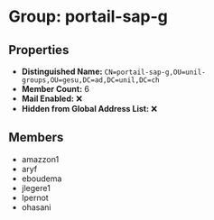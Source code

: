 # Group: portail-sap-g

## Properties

- **Distinguished Name:** `CN=portail-sap-g,OU=unil-groups,OU=gesu,DC=ad,DC=unil,DC=ch`
- **Member Count:** 6
- **Mail Enabled:** ❌
- **Hidden from Global Address List:** ❌

## Members

- amazzon1
- aryf
- eboudema
- jlegere1
- lpernot
- ohasani
